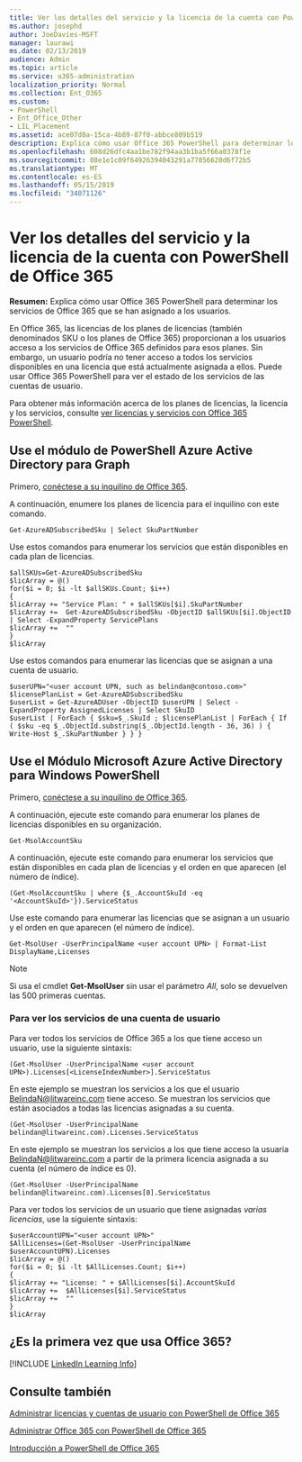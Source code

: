 ```yaml
---
title: Ver los detalles del servicio y la licencia de la cuenta con PowerShell de Office 365
ms.author: josephd
author: JoeDavies-MSFT
manager: laurawi
ms.date: 02/13/2019
audience: Admin
ms.topic: article
ms.service: o365-administration
localization_priority: Normal
ms.collection: Ent_O365
ms.custom:
- PowerShell
- Ent_Office_Other
- LIL_Placement
ms.assetid: ace07d8a-15ca-4b89-87f0-abbce809b519
description: Explica cómo usar Office 365 PowerShell para determinar los servicios de Office 365 que se han asignado a los usuarios.
ms.openlocfilehash: 608d26dfc4aa1be782f94aa3b1ba5f66a0378f1e
ms.sourcegitcommit: 08e1e1c09f64926394043291a77856620d6f72b5
ms.translationtype: MT
ms.contentlocale: es-ES
ms.lasthandoff: 05/15/2019
ms.locfileid: "34071126"
---
```

# <a name="view-account-license-and-service-details-with-office-365-powershell"></a>Ver los detalles del servicio y la licencia de la cuenta con PowerShell de Office 365

**Resumen:** Explica cómo usar Office 365 PowerShell para determinar los servicios de Office 365 que se han asignado a los usuarios.
  
En Office 365, las licencias de los planes de licencias (también denominados SKU o los planes de Office 365) proporcionan a los usuarios acceso a los servicios de Office 365 definidos para esos planes. Sin embargo, un usuario podría no tener acceso a todos los servicios disponibles en una licencia que está actualmente asignada a ellos. Puede usar Office 365 PowerShell para ver el estado de los servicios de las cuentas de usuario. 

Para obtener más información acerca de los planes de licencias, la licencia y los servicios, consulte [ver licencias y servicios con Office 365 PowerShell](view-licenses-and-services-with-office-365-powershell.md).

## <a name="use-the-azure-active-directory-powershell-for-graph-module"></a>Use el módulo de PowerShell Azure Active Directory para Graph

Primero, [conéctese a su inquilino de Office 365](connect-to-office-365-powershell.md#connect-with-the-azure-active-directory-powershell-for-graph-module).
  
A continuación, enumere los planes de licencia para el inquilino con este comando.

```
Get-AzureADSubscribedSku | Select SkuPartNumber
```

Use estos comandos para enumerar los servicios que están disponibles en cada plan de licencias.

```
$allSKUs=Get-AzureADSubscribedSku
$licArray = @()
for($i = 0; $i -lt $allSKUs.Count; $i++)
{
$licArray += "Service Plan: " + $allSKUs[$i].SkuPartNumber
$licArray +=  Get-AzureADSubscribedSku -ObjectID $allSKUs[$i].ObjectID | Select -ExpandProperty ServicePlans
$licArray +=  ""
}
$licArray
````

Use estos comandos para enumerar las licencias que se asignan a una cuenta de usuario.

````
$userUPN="<user account UPN, such as belindan@contoso.com>"
$licensePlanList = Get-AzureADSubscribedSku
$userList = Get-AzureADUser -ObjectID $userUPN | Select -ExpandProperty AssignedLicenses | Select SkuID 
$userList | ForEach { $sku=$_.SkuId ; $licensePlanList | ForEach { If ( $sku -eq $_.ObjectId.substring($_.ObjectId.length - 36, 36) ) { Write-Host $_.SkuPartNumber } } }
````

## <a name="use-the-microsoft-azure-active-directory-module-for-windows-powershell"></a>Use el Módulo Microsoft Azure Active Directory para Windows PowerShell

Primero, [conéctese a su inquilino de Office 365](connect-to-office-365-powershell.md#connect-with-the-microsoft-azure-active-directory-module-for-windows-powershell).

A continuación, ejecute este comando para enumerar los planes de licencias disponibles en su organización. 

```
Get-MsolAccountSku
```

A continuación, ejecute este comando para enumerar los servicios que están disponibles en cada plan de licencias y el orden en que aparecen (el número de índice).

````
(Get-MsolAccountSku | where {$_.AccountSkuId -eq '<AccountSkuId>'}).ServiceStatus
````
  
Use este comando para enumerar las licencias que se asignan a un usuario y el orden en que aparecen (el número de índice).

````
Get-MsolUser -UserPrincipalName <user account UPN> | Format-List DisplayName,Licenses
````

>[!Note]
>Si usa el cmdlet **Get-MsolUser** sin usar el parámetro _All_, solo se devuelven las 500 primeras cuentas.
>
   

### <a name="to-view-services-for-a-user-account"></a>Para ver los servicios de una cuenta de usuario

Para ver todos los servicios de Office 365 a los que tiene acceso un usuario, use la siguiente sintaxis:
  
```
(Get-MsolUser -UserPrincipalName <user account UPN>).Licenses[<LicenseIndexNumber>].ServiceStatus
```

En este ejemplo se muestran los servicios a los que el usuario BelindaN@litwareinc.com tiene acceso. Se muestran los servicios que están asociados a todas las licencias asignadas a su cuenta.
  
```
(Get-MsolUser -UserPrincipalName belindan@litwareinc.com).Licenses.ServiceStatus
```

En este ejemplo se muestran los servicios a los que tiene acceso la usuaria BelindaN@litwareinc.com a partir de la primera licencia asignada a su cuenta (el número de índice es 0).
  
```
(Get-MsolUser -UserPrincipalName belindan@litwareinc.com).Licenses[0].ServiceStatus
```

Para ver todos los servicios de un usuario que tiene asignadas *varias licencias*, use la siguiente sintaxis:

```
$userAccountUPN="<user account UPN>"
$AllLicenses=(Get-MsolUser -UserPrincipalName $userAccountUPN).Licenses
$licArray = @()
for($i = 0; $i -lt $AllLicenses.Count; $i++)
{
$licArray += "License: " + $AllLicenses[$i].AccountSkuId
$licArray +=  $AllLicenses[$i].ServiceStatus
$licArray +=  ""
}
$licArray
```

  
## <a name="new-to-office-365"></a>¿Es la primera vez que usa Office 365?

[!INCLUDE [LinkedIn Learning Info](../common/office/linkedin-learning-info.md)]

## <a name="see-also"></a>Consulte también

[Administrar licencias y cuentas de usuario con PowerShell de Office 365](manage-user-accounts-and-licenses-with-office-365-powershell.md)
  
[Administrar Office 365 con PowerShell de Office 365](manage-office-365-with-office-365-powershell.md)
  
[Introducción a PowerShell de Office 365](getting-started-with-office-365-powershell.md)
